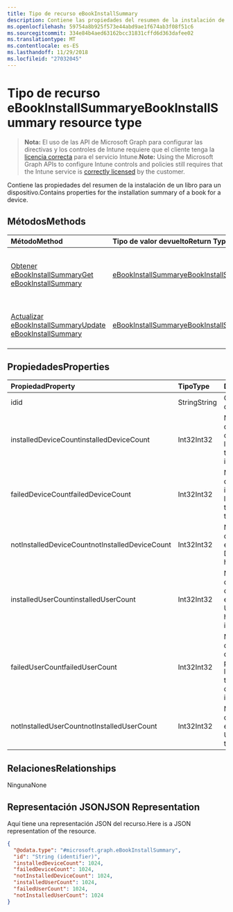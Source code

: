 ```yaml
---
title: Tipo de recurso eBookInstallSummary
description: Contiene las propiedades del resumen de la instalación de un libro para un dispositivo.
ms.openlocfilehash: 59754a8b925f573e44abd9ae1f674ab3f08f51c6
ms.sourcegitcommit: 334e84b4aed63162bcc31831cffd6d363dafee02
ms.translationtype: MT
ms.contentlocale: es-ES
ms.lasthandoff: 11/29/2018
ms.locfileid: "27032045"
---
```

# <a name="ebookinstallsummary-resource-type"></a><span data-ttu-id="db5ef-103">Tipo de recurso eBookInstallSummary</span><span class="sxs-lookup"><span data-stu-id="db5ef-103">eBookInstallSummary resource type</span></span>

> <span data-ttu-id="db5ef-104">**Nota:** El uso de las API de Microsoft Graph para configurar las directivas y los controles de Intune requiere que el cliente tenga la [licencia correcta](https://go.microsoft.com/fwlink/?linkid=839381) para el servicio Intune.</span><span class="sxs-lookup"><span data-stu-id="db5ef-104">**Note:** Using the Microsoft Graph APIs to configure Intune controls and policies still requires that the Intune service is [correctly licensed](https://go.microsoft.com/fwlink/?linkid=839381) by the customer.</span></span>

<span data-ttu-id="db5ef-105">Contiene las propiedades del resumen de la instalación de un libro para un dispositivo.</span><span class="sxs-lookup"><span data-stu-id="db5ef-105">Contains properties for the installation summary of a book for a device.</span></span>
## <a name="methods"></a><span data-ttu-id="db5ef-106">Métodos</span><span class="sxs-lookup"><span data-stu-id="db5ef-106">Methods</span></span>
|<span data-ttu-id="db5ef-107">Método</span><span class="sxs-lookup"><span data-stu-id="db5ef-107">Method</span></span>|<span data-ttu-id="db5ef-108">Tipo de valor devuelto</span><span class="sxs-lookup"><span data-stu-id="db5ef-108">Return Type</span></span>|<span data-ttu-id="db5ef-109">Descripción</span><span class="sxs-lookup"><span data-stu-id="db5ef-109">Description</span></span>|
|:---|:---|:---|
|[<span data-ttu-id="db5ef-110">Obtener eBookInstallSummary</span><span class="sxs-lookup"><span data-stu-id="db5ef-110">Get eBookInstallSummary</span></span>](../api/intune-books-ebookinstallsummary-get.md)|[<span data-ttu-id="db5ef-111">eBookInstallSummary</span><span class="sxs-lookup"><span data-stu-id="db5ef-111">eBookInstallSummary</span></span>](../resources/intune-books-ebookinstallsummary.md)|<span data-ttu-id="db5ef-112">Lea las propiedades y las relaciones del objeto [eBookInstallSummary](../resources/intune-books-ebookinstallsummary.md).</span><span class="sxs-lookup"><span data-stu-id="db5ef-112">Read properties and relationships of the [eBookInstallSummary](../resources/intune-books-ebookinstallsummary.md) object.</span></span>|
|[<span data-ttu-id="db5ef-113">Actualizar eBookInstallSummary</span><span class="sxs-lookup"><span data-stu-id="db5ef-113">Update eBookInstallSummary</span></span>](../api/intune-books-ebookinstallsummary-update.md)|[<span data-ttu-id="db5ef-114">eBookInstallSummary</span><span class="sxs-lookup"><span data-stu-id="db5ef-114">eBookInstallSummary</span></span>](../resources/intune-books-ebookinstallsummary.md)|<span data-ttu-id="db5ef-115">Actualice las propiedades de un objeto [eBookInstallSummary](../resources/intune-books-ebookinstallsummary.md).</span><span class="sxs-lookup"><span data-stu-id="db5ef-115">Update the properties of a [eBookInstallSummary](../resources/intune-books-ebookinstallsummary.md) object.</span></span>|

## <a name="properties"></a><span data-ttu-id="db5ef-116">Propiedades</span><span class="sxs-lookup"><span data-stu-id="db5ef-116">Properties</span></span>
|<span data-ttu-id="db5ef-117">Propiedad</span><span class="sxs-lookup"><span data-stu-id="db5ef-117">Property</span></span>|<span data-ttu-id="db5ef-118">Tipo</span><span class="sxs-lookup"><span data-stu-id="db5ef-118">Type</span></span>|<span data-ttu-id="db5ef-119">Descripción</span><span class="sxs-lookup"><span data-stu-id="db5ef-119">Description</span></span>|
|:---|:---|:---|
|<span data-ttu-id="db5ef-120">id</span><span class="sxs-lookup"><span data-stu-id="db5ef-120">id</span></span>|<span data-ttu-id="db5ef-121">String</span><span class="sxs-lookup"><span data-stu-id="db5ef-121">String</span></span>|<span data-ttu-id="db5ef-122">Clave de la entidad.</span><span class="sxs-lookup"><span data-stu-id="db5ef-122">Key of the entity.</span></span>|
|<span data-ttu-id="db5ef-123">installedDeviceCount</span><span class="sxs-lookup"><span data-stu-id="db5ef-123">installedDeviceCount</span></span>|<span data-ttu-id="db5ef-124">Int32</span><span class="sxs-lookup"><span data-stu-id="db5ef-124">Int32</span></span>|<span data-ttu-id="db5ef-125">Número de dispositivos que han instalado correctamente este libro.</span><span class="sxs-lookup"><span data-stu-id="db5ef-125">Number of Devices that have successfully installed this book.</span></span>|
|<span data-ttu-id="db5ef-126">failedDeviceCount</span><span class="sxs-lookup"><span data-stu-id="db5ef-126">failedDeviceCount</span></span>|<span data-ttu-id="db5ef-127">Int32</span><span class="sxs-lookup"><span data-stu-id="db5ef-127">Int32</span></span>|<span data-ttu-id="db5ef-128">Número de dispositivos que no han podido instalar este libro.</span><span class="sxs-lookup"><span data-stu-id="db5ef-128">Number of Devices that have failed to install this book.</span></span>|
|<span data-ttu-id="db5ef-129">notInstalledDeviceCount</span><span class="sxs-lookup"><span data-stu-id="db5ef-129">notInstalledDeviceCount</span></span>|<span data-ttu-id="db5ef-130">Int32</span><span class="sxs-lookup"><span data-stu-id="db5ef-130">Int32</span></span>|<span data-ttu-id="db5ef-131">Número de dispositivos que no han instalado este libro.</span><span class="sxs-lookup"><span data-stu-id="db5ef-131">Number of Devices that does not have this book installed.</span></span>|
|<span data-ttu-id="db5ef-132">installedUserCount</span><span class="sxs-lookup"><span data-stu-id="db5ef-132">installedUserCount</span></span>|<span data-ttu-id="db5ef-133">Int32</span><span class="sxs-lookup"><span data-stu-id="db5ef-133">Int32</span></span>|<span data-ttu-id="db5ef-134">Número de usuarios cuyos dispositivos al completo han instalado este libro.</span><span class="sxs-lookup"><span data-stu-id="db5ef-134">Number of Users whose devices have all succeeded to install this book.</span></span>|
|<span data-ttu-id="db5ef-135">failedUserCount</span><span class="sxs-lookup"><span data-stu-id="db5ef-135">failedUserCount</span></span>|<span data-ttu-id="db5ef-136">Int32</span><span class="sxs-lookup"><span data-stu-id="db5ef-136">Int32</span></span>|<span data-ttu-id="db5ef-137">Número de usuarios que tienen 1 o más dispositivos que no han podido instalar este libro.</span><span class="sxs-lookup"><span data-stu-id="db5ef-137">Number of Users that have 1 or more device that failed to install this book.</span></span>|
|<span data-ttu-id="db5ef-138">notInstalledUserCount</span><span class="sxs-lookup"><span data-stu-id="db5ef-138">notInstalledUserCount</span></span>|<span data-ttu-id="db5ef-139">Int32</span><span class="sxs-lookup"><span data-stu-id="db5ef-139">Int32</span></span>|<span data-ttu-id="db5ef-140">Número de usuarios que no han instalado este libro.</span><span class="sxs-lookup"><span data-stu-id="db5ef-140">Number of Users that did not install this book.</span></span>|

## <a name="relationships"></a><span data-ttu-id="db5ef-141">Relaciones</span><span class="sxs-lookup"><span data-stu-id="db5ef-141">Relationships</span></span>
<span data-ttu-id="db5ef-142">Ninguna</span><span class="sxs-lookup"><span data-stu-id="db5ef-142">None</span></span>
## <a name="json-representation"></a><span data-ttu-id="db5ef-143">Representación JSON</span><span class="sxs-lookup"><span data-stu-id="db5ef-143">JSON Representation</span></span>
<span data-ttu-id="db5ef-144">Aquí tiene una representación JSON del recurso.</span><span class="sxs-lookup"><span data-stu-id="db5ef-144">Here is a JSON representation of the resource.</span></span>
<!-- {
  "blockType": "resource",
  "keyProperty": "id",
  "@odata.type": "microsoft.graph.eBookInstallSummary"
}
-->
``` json
{
  "@odata.type": "#microsoft.graph.eBookInstallSummary",
  "id": "String (identifier)",
  "installedDeviceCount": 1024,
  "failedDeviceCount": 1024,
  "notInstalledDeviceCount": 1024,
  "installedUserCount": 1024,
  "failedUserCount": 1024,
  "notInstalledUserCount": 1024
}
```



